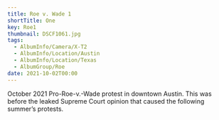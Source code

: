 ```yaml
---
title: Roe v. Wade 1
shortTitle: One
key: Roe1
thumbnail: DSCF1061.jpg
tags:
  - AlbumInfo/Camera/X-T2
  - AlbumInfo/Location/Austin
  - AlbumInfo/Location/Texas
  - AlbumGroup/Roe
date: 2021-10-02T00:00
---
```

October 2021 Pro-Roe-v.-Wade protest in downtown Austin. This was before the leaked Supreme Court opinion that caused the following summer’s protests.
 